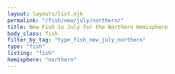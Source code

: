 ```yaml
---
layout: layouts/list.njk
permalink: "/fish/new/july/northern/"
title: New Fish in July for the Northern Hemisphere
body_class: fish
filter_by_tag: "type_fish_new_july_northern"
type: "fish"
listing: "fish"
hemisphere: "northern"
---
```

